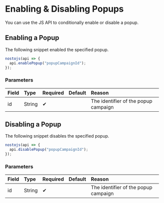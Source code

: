 # Enabling & Disabling Popups

You can use the JS API to conditionally enable or disable a popup.

## Enabling a Popup

The following snippet enabled the specified popup.

```javascript
nostojs(api => {
  api.enablePopup("popupCampaignId");
});
```

### Parameters

| Field | Type | Required | Default | Reason |
| :--- | :--- | :--- | :--- | :--- |
| id | String | ✔ |  | The identifier of the popup campaign |

## Disabling a Popup

The following snippet disables the specified popup.

```javascript
nostojs(api => {
  api.disablePopup("popupCampaignId");
});
```

### Parameters

| Field | Type | Required | Default | Reason |
| :--- | :--- | :--- | :--- | :--- |
| id | String | ✔ |  | The identifier of the popup campaign |

